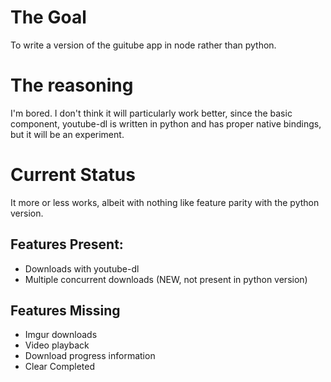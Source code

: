 # The Goal

To write a version of the guitube app in node rather than python.

# The reasoning

I'm bored. I don't think it will particularly work better, since the basic component, youtube-dl is written in python and has proper native bindings, but it will be an experiment.

# Current Status

It more or less works, albeit with nothing like feature parity with the python version.

## Features Present:

* Downloads with youtube-dl
* Multiple concurrent downloads (NEW, not present in python version)

## Features Missing

* Imgur downloads
* Video playback
* Download progress information
* Clear Completed